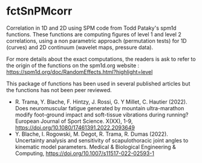 # fctSnPMcorr
 Correlation in 1D and 2D using SPM code from Todd Pataky's spm1d functions.
 These functions are computing figures of level 1 and level 2 correlations, using a non parametric approach (permutation tests) for 1D (curves) and 2D continuum (wavelet maps, pressure data).

For more details about the exact computations, the readers is ask to refer to the origin of the functions on the spm1d.org website : 
https://spm1d.org/doc/RandomEffects.html?highlight=level

This package of functions has been used in several published articles but the functions has not been peer reviewed. 
* R. Trama, Y. Blache, F. Hintzy, J. Rossi, G. Y Millet, C. Hautier (2022). Does neuromuscular fatigue generated by mountain ultra-marathon modify foot-ground impact and soft-tissue vibrations during running? European Journal of Sport Science. X(XX), 1-9, https://doi.org/10.1080/17461391.2022.2093649  
* Y. Blache, I. Rogowski, M. Degot, R. Trama, R. Dumas (2022). Uncertainty analysis and sensitivity of scapulothoracic joint angles to kinematic model parameters. Medical & Biological Engineering & Computing, https://doi.org/10.1007/s11517-022-02593-1  

